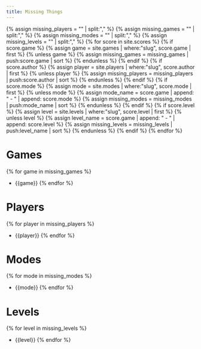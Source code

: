 ```yaml
---
title: Missing Things
---
```


{% assign missing_players = "" | split:"," %}
{% assign missing_games = "" | split:"," %}
{% assign missing_modes = "" | split:"," %}
{% assign missing_levels = "" | split:"," %}
{% for score in site.scores %}
{% if score.game %}
{% assign game = site.games | where:"slug", score.game | first %}
{% unless game %}
{% assign missing_games = missing_games | push:score.game | sort %}
{% endunless %}
{% endif %}
{% if score.author %}
{% assign player = site.players | where:"slug", score.author | first %}
{% unless player %}
{% assign missing_players = missing_players | push:score.author | sort %}
{% endunless %}
{% endif %}
{% if score.mode %}
{% assign mode = site.modes | where:"slug", score.mode | first %}
{% unless mode %}
{% assign mode_name = score.game | append: " - " | append: score.mode %}
{% assign missing_modes = missing_modes | push:mode_name | sort %}
{% endunless %}
{% endif %}
{% if score.level %}
{% assign level = site.levels | where:"slug", score.level | first %}
{% unless level %}
{% assign level_name = score.game | append: " - " | append: score.level %}
{% assign missing_levels = missing_levels | push:level_name | sort %}
{% endunless %}
{% endif %}
{% endfor %}

# Games

{% for game in missing_games %}
- {{game}}
{% endfor %}

# Players


{% for player in missing_players %}
- {{player}}
{% endfor %}

# Modes


{% for mode in missing_modes %}
- {{mode}}
{% endfor %}

# Levels

{% for level in missing_levels %}
- {{level}}
{% endfor %}